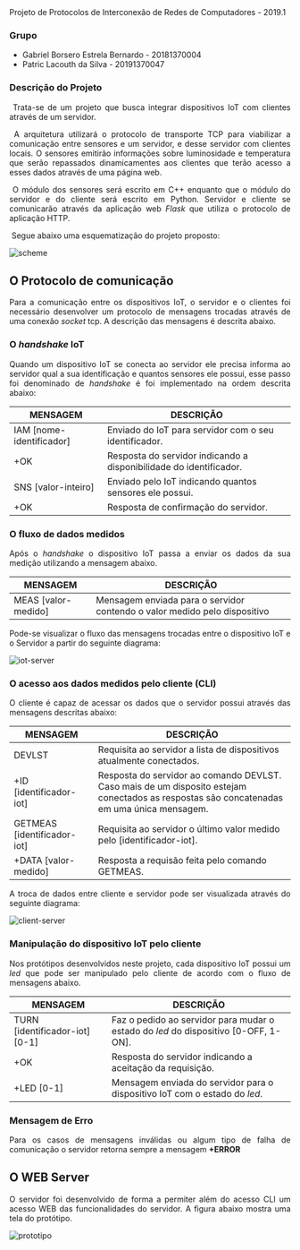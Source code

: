 <div style="text-align: justify"

# Projeto de Protocolos de Interconexão de Redes de Computadores - 2019.1

### Grupo

- Gabriel Borsero Estrela Bernardo - 20181370004
- Patric Lacouth da Silva - 20191370047



### Descrição do Projeto

<div style="text-align: justify">

​	Trata-se de um projeto que busca integrar dispositivos IoT com clientes através de um servidor.

​	A arquitetura utilizará o protocolo de transporte TCP para viabilizar a comunicação entre sensores e um servidor, e desse servidor com clientes locais. O sensores emitirão informações sobre luminosidade e temperatura que serão repassados dinamicamentes aos clientes que terão acesso a esses dados através de uma página web.

​	O módulo dos sensores será escrito em C++ enquanto que o módulo do servidor e do cliente será escrito em Python. Servidor e cliente se comunicarão através da aplicação web *Flask* que utiliza o protocolo de aplicação HTTP.	

​	Segue abaixo uma esquematização do projeto proposto: </div>

![scheme](scheme.png)

## O Protocolo de comunicação

Para a comunicação entre os dispositivos IoT, o servidor e o clientes foi necessário desenvolver um protocolo de mensagens trocadas através de uma conexão _socket_ tcp. A descrição das mensagens é descrita abaixo.

### O _handshake_ IoT

Quando um dispositivo IoT se conecta ao servidor ele precisa informa ao servidor qual a sua identificação e quantos sensores ele possui, esse passo foi denominado de _handshake_ é foi implementado na ordem descrita abaixo:

MENSAGEM | DESCRIÇÃO  
---------|-----------
IAM [nome-identificador]| Enviado do IoT para servidor com o seu identificador.
+OK | Resposta do servidor indicando a disponibilidade do identificador.
SNS [valor-inteiro] | Enviado pelo IoT indicando quantos sensores ele possui.
+OK | Resposta de confirmação do servidor.

### O fluxo de dados medidos

Após o _handshake_ o dispositivo IoT passa a enviar os dados da sua medição utilizando a mensagem abaixo.

MENSAGEM | DESCRIÇÃO
--------|-----------
MEAS [valor-medido] | Mensagem enviada para o servidor contendo o valor medido pelo dispositivo

Pode-se visualizar o fluxo das mensagens trocadas entre o dispositivo IoT e o Servidor a partir do seguinte diagrama:

![iot-server](IoT-Server.jpg)

### O acesso aos dados medidos pelo cliente (CLI)

O cliente é capaz de acessar os dados que o servidor possui através das mensagens descritas abaixo:

MENSAGEM | DESCRIÇÃO
---------|----------
DEVLST | Requisita ao servidor a lista de dispositivos atualmente conectados.
+ID [identificador-iot] | Resposta do servidor ao comando DEVLST. Caso mais de um disposito estejam conectados as respostas são concatenadas em uma única mensagem.
GETMEAS [identificador-iot] | Requisita ao servidor o último valor medido pelo [identificador-iot].
+DATA [valor-medido] | Resposta a requisão feita pelo comando GETMEAS.

A troca de dados entre cliente e servidor pode ser visualizada através do seguinte diagrama:

![client-server](Client-Server.jpg)

### Manipulação do dispositivo IoT pelo cliente

Nos protótipos desenvolvidos neste projeto, cada dispositivo IoT possui um _led_ que pode ser manipulado pelo cliente de acordo com o fluxo de mensagens abaixo.

MENSAGEM | DESCRIÇÃO
---------|----------
TURN [identificador-iot][0-1] | Faz o pedido ao servidor para mudar o estado do _led_ do dispositivo [0-OFF, 1-ON].
+OK | Resposta do servidor indicando a aceitação da requisição.
+LED [0-1] | Mensagem enviada do servidor para o dispositivo IoT com o estado do _led_.

### Mensagem de Erro

Para os casos de mensagens inválidas ou algum tipo de falha de comunicação o servidor retorna sempre a mensagem **+ERROR**

## O WEB Server

O servidor foi desenvolvido de forma a permiter além do acesso CLI um acesso WEB das funcionalidades do servidor. A figura abaixo mostra uma tela do protótipo.

![prototipo](prototipo_web.png)


